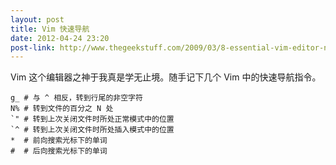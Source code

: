 ```yaml
---
layout: post
title: Vim 快速导航
date: 2012-04-24 23:20
post-link: http://www.thegeekstuff.com/2009/03/8-essential-vim-editor-navigation-fundamentals/
---
```


Vim 这个编辑器之神于我真是学无止境。随手记下几个 Vim 中的快速导航指令。

    g_ # 与 ^ 相反，转到行尾的非空字符
    N% # 转到文件的百分之 N 处
    `" # 转到上次关闭文件时所处正常模式中的位置
    `^ # 转到上次关闭文件时所处插入模式中的位置
    *  # 前向搜索光标下的单词
    #  # 后向搜索光标下的单词
